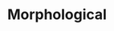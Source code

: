 ---
title: "Morphological"

categories: ['']

tags: ['Morphological']

arwords: 'الصرفي'

arexps: []

enwords: ['Morphological']

enexps: []

arlexicons: 'ص'

enlexicons: 'M'

authors: ['Ruqayya Roshdy']

translators: ['']

citations: 'العربية والذكاء الاصطناعي'

sources: 'مركز الملك عبدالله بن عبدالعزيز الدولي لخدمة اللغة العربية'

word: "true"

slug: ""
---